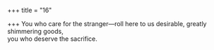 +++
title = "16"

+++
You who care for the stranger—roll here to us desirable, greatly  shimmering goods,  
you who deserve the sacrifice.  